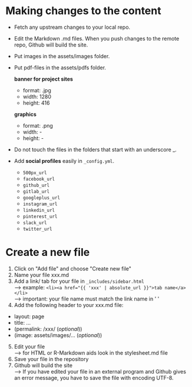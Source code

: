 # Making changes to the content

* Fetch any upstream changes to your local repo. 

* Edit the Markdown .md files. When you push changes to the remote repo, Github will build the site.

* Put images in the assets/images folder.

* Put pdf-files in the assets/pdfs folder.

  **banner for project sites**
  - format: .jpg
  - width: 1280
  - height: 416
   
  **graphics**
  - format: .png
  - width: -
  - height: - 
    
* Do not touch the files in the folders that start with an underscore _. 

* Add **social profiles** easily in `_config.yml`.

  - `500px_url`
  - `facebook_url`
  - `github_url`
  - `gitlab_url`
  - `googleplus_url`
  - `instagram_url`
  - `linkedin_url`
  - `pinterest_url`
  - `slack_url`
  - `twitter_url`

# Create a new file 
 
1.	Click on "Add file" and choose "Create new file"  
2. Name your file xxx.md  
3. Add a link/ tab for your file in `_includes/sidebar.html`  
     --> example: `<li><a href="{{ 'xxx' | absolute_url }}">tab name</a></li>`  
     --> important: your file name must match the link name in '  '  
4.	Add the following header to your xxx.md file: 
   - layout: page  
   - title: ...  
   - (permalink: /xxx/ (*optional*))  
   - (image: assets/images/... (*optional*))  
5.	Edit your file  
     --> for HTML or R-Markdown aids look in the stylesheet.md file   
6.	Save your file in the repository  
7. Github will build the site   
     --> If you have edited your file in an external program and Github gives an error message, you have to save the file with encoding UTF-8.

 
